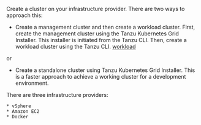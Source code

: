 Create a cluster on your infrastructure provider. There are two ways to approach this:  
   * Create a management cluster and then create a workload cluster. First, create the management cluster using the Tanzu Kubernetes Grid Installer. This installer is initiated from the Tanzu CLI. Then, create a workload cluster using the Tanzu CLI.  [workload](installation-plannning/#workload)
         
   or  
      
   * Create a standalone cluster using Tanzu Kubernetes Grid Installer. This is a faster approach to achieve a working cluster for a development environment. 

   There are three infrastructure providers:   

    * vSphere
    * Amazon EC2
    * Docker